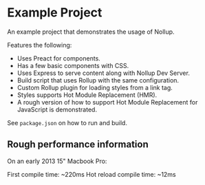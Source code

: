 # Example Project

An example project that demonstrates the usage of Nollup.

Features the following:

* Uses Preact for components.
* Has a few basic components with CSS.
* Uses Express to serve content along with Nollup Dev Server.
* Build script that uses Rollup with the same configuration.
* Custom Rollup plugin for loading styles from a link tag.
* Styles supports Hot Module Replacement (HMR).
* A rough version of how to support Hot Module Replacement for JavaScript is demonstrated.

See ```package.json``` on how to run and build.

## Rough performance information

On an early 2013 15" Macbook Pro:

First compile time: ~220ms
Hot reload compile time: ~12ms